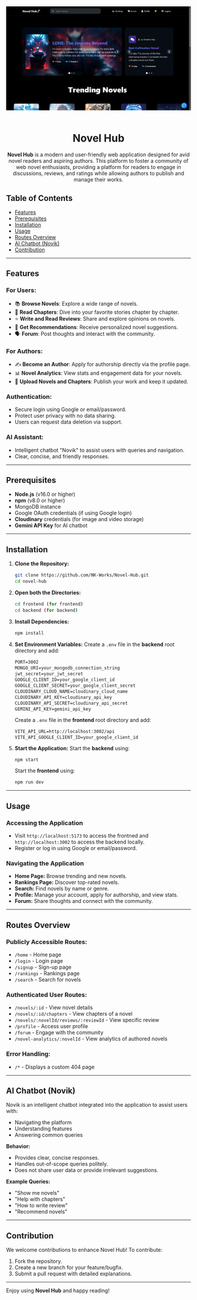 <div align="center">
  <br />
      <img src="./assets/home.png" alt="Project Banner">
  <br />
  <br/>

# Novel Hub

**Novel Hub** is a modern and user-friendly web application designed for avid novel readers and aspiring authors. This platform to foster a community of web novel enthusiasts, providing a platform for readers to engage in discussions, reviews, and ratings while allowing authors to publish and manage their works.

</div>

## Table of Contents
- [Features](#features)
- [Prerequisites](#prerequisites)
- [Installation](#installation)
- [Usage](#usage)
- [Routes Overview](#routes-overview)
- [AI Chatbot (Novik)](#ai-chatbot-novik)
- [Contribution](#contribution)

---

## Features

### For Users:
- 📚 **Browse Novels**: Explore a wide range of novels.
- 📖 **Read Chapters**: Dive into your favorite stories chapter by chapter.
- ⭐ **Write and Read Reviews**: Share and explore opinions on novels.
- 🎯 **Get Recommendations**: Receive personalized novel suggestions.
- 🗣️ **Forum**: Post thoughts and interact with the community.

### For Authors:
- ✍️ **Become an Author**: Apply for authorship directly via the profile page.
- 📊 **Novel Analytics**: View stats and engagement data for your novels.
- 📝 **Upload Novels and Chapters**: Publish your work and keep it updated.

### Authentication:
- Secure login using Google or email/password.
- Protect user privacy with no data sharing.
- Users can request data deletion via support.

### AI Assistant:
- Intelligent chatbot "Novik" to assist users with queries and navigation.
- Clear, concise, and friendly responses.

---

## Prerequisites
- **Node.js** (v16.0 or higher)
- **npm** (v8.0 or higher)
- MongoDB instance
- Google OAuth credentials (if using Google login)
- **Cloudinary** credentials (for image and video storage) 
- **Gemini API Key** for AI chatbot
---

## Installation

1. **Clone the Repository:**
   ```bash
   git clone https://github.com/NK-Works/Novel-Hub.git
   cd novel-hub
   ```

2. **Open both the Directories:**
   ```bash
   cd frontend (for frontend)
   cd backend (for backend)
   ```

2. **Install Dependencies:**
   ```bash
   npm install
   ```

3. **Set Environment Variables:**
   Create a `.env` file in the **backend** root directory and add:
   ```env
   PORT=3002
   MONGO_URI=your_mongodb_connection_string
   jwt_secret=your_jwt_secret
   GOOGLE_CLIENT_ID=your_google_client_id
   GOOGLE_CLIENT_SECRET=your_google_client_secret
   CLOUDINARY_CLOUD_NAME=cloudinary_cloud_name
   CLOUDINARY_API_KEY=cloudinary_api_key
   CLOUDINARY_API_SECRET=cloudinary_api_secret
   GEMINI_API_KEY=gemini_api_key
   ```
   Create a `.env` file in the **frontend** root directory and add:
   ```env
   VITE_API_URL=http://localhost:3002/api
   VITE_API_GOOGLE_CLIENT_ID=your_google_client_id
   ```

4. **Start the Application:**
   Start the **backend** using:
   ```bash
   npm start
   ```
   Start the **frontend** using:
   ```bash
   npm run dev
   ```
---

## Usage

### Accessing the Application
- Visit `http://localhost:5173` to access the frontned and `http://localhost:3002` to access the backend locally.
- Register or log in using Google or email/password.

### Navigating the Application
- **Home Page:** Browse trending and new novels.
- **Rankings Page:** Discover top-rated novels.
- **Search:** Find novels by name or genre.
- **Profile:** Manage your account, apply for authorship, and view stats.
- **Forum:** Share thoughts and connect with the community.

---

## Routes Overview

### Publicly Accessible Routes:
- `/home` - Home page
- `/login` - Login page
- `/signup` - Sign-up page
- `/rankings` - Rankings page
- `/search` - Search for novels

### Authenticated User Routes:
- `/novels/:id` - View novel details
- `/novels/:id/chapters` - View chapters of a novel
- `/novels/:novelId/reviews/:reviewId` - View specific review
- `/profile` - Access user profile
- `/forum` - Engage with the community
- `/novel-analytics/:novelId` - View analytics of authored novels

### Error Handling:
- `/*` - Displays a custom 404 page

---

## AI Chatbot (Novik)

Novik is an intelligent chatbot integrated into the application to assist users with:
- Navigating the platform
- Understanding features
- Answering common queries

**Behavior:**
- Provides clear, concise responses.
- Handles out-of-scope queries politely.
- Does not share user data or provide irrelevant suggestions.

**Example Queries:**
- "Show me novels"
- "Help with chapters"
- "How to write review"
- "Recommend novels"

---

## Contribution

We welcome contributions to enhance Novel Hub! To contribute:
1. Fork the repository.
2. Create a new branch for your feature/bugfix.
3. Submit a pull request with detailed explanations.

---

Enjoy using **Novel Hub** and happy reading!
